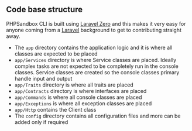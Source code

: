 ## Code base structure

<p>PHPSandbox CLI is built using <a href="https://laravel-zero.com">Laravel Zero</a> and this makes it very easy for anyone coming from a <a href="laravel.com">Laravel</a> background to get to contributing straight away.</p>

- The `app` directory contains the application logic and it is where all classes are expected to be placed
- `app/Services` directory is where Service classes are placed.  Ideally complex tasks are not expected to be completely run in the console classes. Service classes are created so the console classes primary handle input and output
- `app/Traits` directory is where all traits are placed
- `app/Contracts` directory is where interfaces are placed
- `app/Commands` is where all console classes are placed
- `app/Exceptions` is where all exception classes are placed
- `app/Http` contains the Client class
- The `config` directory contains all configuration files and more can be added only if required

